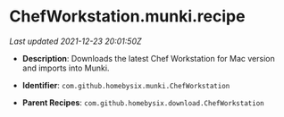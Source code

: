 # ChefWorkstation.munki.recipe

_Last updated 2021-12-23 20:01:50Z_

- **Description**: Downloads the latest Chef Workstation for Mac version and imports into Munki.

- **Identifier**: `com.github.homebysix.munki.ChefWorkstation`

- **Parent Recipes**: `com.github.homebysix.download.ChefWorkstation`
